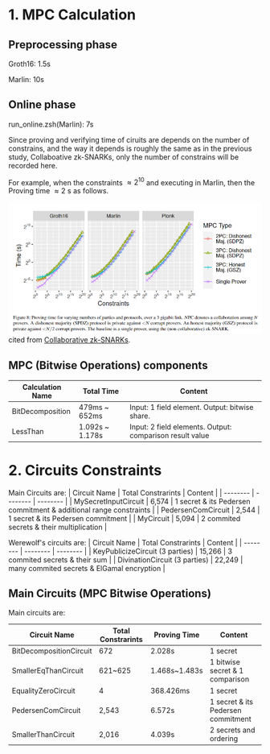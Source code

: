 # 1. MPC Calculation

## Preprocessing phase

Groth16: 1.5s

Marlin: 10s

## Online phase

run_online.zsh(Marlin): 7s

Since proving and verifying time of ciruits are depends on the number of constrains, and the way it depends is roughly the same as in the previous study, Collaboative zk-SNARKs, only the number of constrains will be recorded here.

For example, when the constraints $\approx 2^{10}$ and executing in Marlin, then the Proving time $\approx 2$ s as follows.

![image](./../images/constraints-times.png)
cited from [Collaborative zk-SNARKs](https://eprint.iacr.org/2021/1530).

## MPC (Bitwise Operations) components

| Calculation Name | Total Time      | Content                                                  |
| ---------------- | --------------- | -------------------------------------------------------- |
| BitDecomposition | 479ms ~ 652ms   | Input: 1 field element. Output: bitwise share.           |
| LessThan         | 1.092s ~ 1.178s | Input: 2 field elements. Output: comparison result value |

# 2. Circuits Constraints

Main Circuits are:
| Circuit Name | Total Constrarints | Content |
| -------- | -------- | -------- |
| MySecretInputCircuit | 6,574 | 1 secret & its Pedersen commitment & additional range constraints |
| PedersenComCircuit | 2,544 | 1 secret & its Pedersen commitment |
| MyCircuit | 5,094 | 2 commited secrets & their multiplication |

Werewolf's circuits are:
| Circuit Name | Total Constrarints | Content |
| -------- | -------- | -------- |
| KeyPublicizeCircuit (3 parties) | 15,266 | 3 commited secrets & their sum |
| DivinationCircuit (3 parties) | 22,249 | many commited secrets & ElGamal encryption |

## Main Circuits (MPC Bitwise Operations)

Main circuits are:

| Circuit Name            | Total Constrarints | Proving Time  | Content                            |
| ----------------------- | ------------------ | ------------- | ---------------------------------- |
| BitDecompositionCircuit | 672                | 2.028s        | 1 secret                           |
| SmallerEqThanCircuit    | 621~625            | 1.468s~1.483s | 1 bitwise secret & 1 comparison    |
| EqualityZeroCircuit     | 4                  | 368.426ms     | 1 secret                           |
| PedersenComCircuit      | 2,543              | 6.572s        | 1 secret & its Pedersen commitment |
| SmallerThanCircuit      | 2,016              | 4.039s        | 2 secrets and ordering             |

